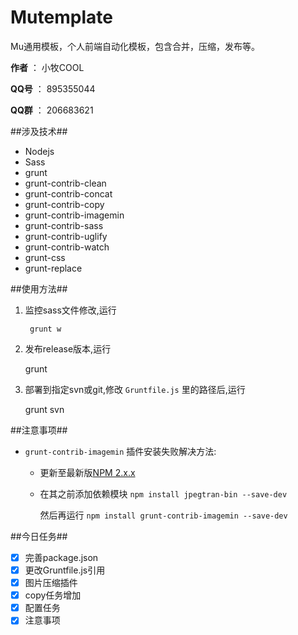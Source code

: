 Mutemplate
=====

Mu通用模板，个人前端自动化模板，包含合并，压缩，发布等。

**作者** ： 小牧COOL

**QQ号** ： 895355044

**QQ群** ： 206683621

##涉及技术##

- Nodejs
- Sass
- grunt
- grunt-contrib-clean
- grunt-contrib-concat
- grunt-contrib-copy
- grunt-contrib-imagemin
- grunt-contrib-sass
- grunt-contrib-uglify
- grunt-contrib-watch
- grunt-css
- grunt-replace

##使用方法##

1. 监控sass文件修改,运行

        grunt w

2. 发布release版本,运行

      grunt

3. 部署到指定svn或git,修改 `Gruntfile.js` 里的路径后,运行

      grunt svn


##注意事项##

- `grunt-contrib-imagemin` 插件安装失败解决方法:

    - 更新至最新版[NPM 2.x.x](https://github.com/npm/npm)

    - 在其之前添加依赖模块 `npm install jpegtran-bin --save-dev`

      然后再运行 `npm install grunt-contrib-imagemin --save-dev`

##今日任务##

- [X] 完善package.json
- [X] 更改Gruntfile.js引用
- [X] 图片压缩插件
- [X] copy任务增加
- [X] 配置任务
- [X] 注意事项